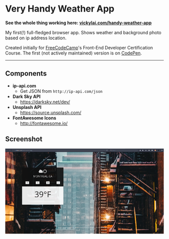 # Very Handy Weather App

**See the whole thing working here: [vickylai.com/handy-weather-app](http://vickylai.com/handy-weather-app/)**

My first(!) full-fledged browser app. Shows weather and background photo based on ip address location.

Created initially for [FreeCodeCamp](https://www.freecodecamp.com/vickylaixy)'s Front-End Developer Certification Course. The first (not actively maintained) version is on [CodePen](https://codepen.io/vickylaixy/full/jBXgeR/).

***

## Components  
* __ip-api.com__
  * Get JSON from `http://ip-api.com/json`
* __Dark Sky API__
  * https://darksky.net/dev/
* __Unsplash API__ 
  * https://source.unsplash.com/
* __FontAwesome Icons__
  * http://fontawesome.io/

## Screenshot

![How's the weather in Montreal?](/weather-montreal-1k.png)